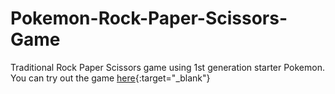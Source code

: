 # Pokemon-Rock-Paper-Scissors-Game

Traditional Rock Paper Scissors game using 1st generation starter Pokemon. You can try out the game [here](https://dannyyaaj.github.io/Pokemon-Rock-Paper-Scissors-Game/){:target="\_blank"}
